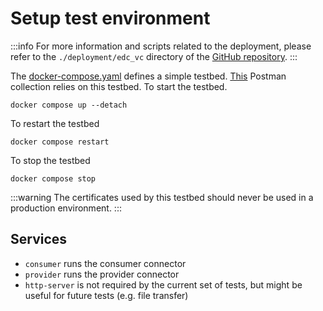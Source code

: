 # Setup test environment

:::info
For more information and scripts related to the deployment, please refer to the `./deployment/edc_vc` directory of the [GitHub repository](https://github.com/imec-int/deployEMDS/tree/main/deployment/edc_vc).
:::

The [docker-compose.yaml](edc-testbed/docker-compose.yaml) defines a simple testbed.
[This](https://www.postman.com/i2cat-dev/workspace/deployemds/collection/36812968-e3ff55ce-92d5-4f29-b9c2-6c5e3b4226a8?action=share&creator=36812968) Postman collection relies on this testbed.
To start the testbed.

    docker compose up --detach

To restart the testbed

    docker compose restart

To stop the testbed

    docker compose stop

:::warning
The certificates used by this testbed should never be used in a production environment.
:::

## Services

- `consumer` runs the consumer connector
- `provider` runs the provider connector
- `http-server` is not required by the current set of tests, but might be useful for future tests (e.g. file transfer)

